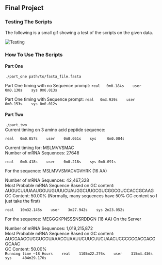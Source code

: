## Final Project

### Testing The Scripts

The following is a small gif showing a test of the scripts on the given data.

![Testing](Test.gif)    


### How To Use The Scripts
#### Part One
`./part_one path/to/fasta_file.fasta`

Part One timing with no Sequence prompt:
`real	0m0.184s   
user	0m0.130s   
sys	0m0.013s   
`

Part One timing with Sequence prompt:
`real	0m3.939s   
user	0m0.153s   
sys	0m0.012s   
`


#### Part Two
`./part_two`      
Current timing on 3 amino acid peptide sequence:    

`real	0m0.057s   
user	0m0.051s   
sys		0m0.004s   
`

Current timing for: MSLMVVSMAC    
Number of mRNA Sequences: 27648    

`real	0m0.418s   
user	0m0.218s   
sys	0m0.091s   
`

For the sequence: MSLMVVSMACVGVHRK (16 AA)    

Number of mRNA Sequences: 42,467,328    
Most Probable mRNA Sequence Based on GC content:     
AUGUCUUUAAUGGUUGUUUCUAUGGCUUGCGUCGGCGUCCACCGCAAG   
GC Content: 50.00% (Normally, many sequences have 50% GC content so I just take the first)    

`real	10m32.145s   
user	3m27.942s   
sys	2m23.052s    
`


For the sequence: MEGGGKPNSSSNSRDDGN (18 AA) On the Server     

Number of mRNA Sequences: 1,019,215,872    
Most Probable mRNA Sequence Based on GC content:     
AUGGAAGGUGGUGGUAAACCUAAUUCUUCUUCUAACUCCCGCGACGACGGCAAC    
GC Content: 50.00%   
`Running time ~18 Hours   
real    1105m22.276s   
user    315m4.436s   
sys     484m29.170s   
`
